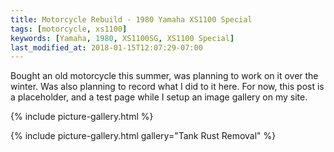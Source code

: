 ```yaml
---
title: Motorcycle Rebuild - 1980 Yamaha XS1100 Special
tags: [motorcycle, xs1100]
keywords: [Yamaha, 1980, XS1100SG, XS1100 Special]
last_modified_at: 2018-01-15T12:07:29-07:00
---
```


Bought an old motorcycle this summer, was planning to work on it over the winter. Was also planning to record what I did to it here. For now, this post is a placeholder, and a test page while I setup an image gallery on my site.

{% include picture-gallery.html %}

{% include picture-gallery.html gallery="Tank Rust Removal" %}
